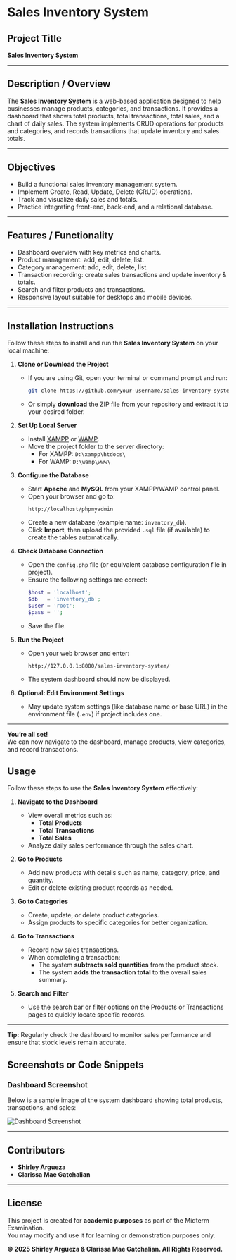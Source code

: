 #  Sales Inventory System

##  Project Title
**Sales Inventory System**

---

## Description / Overview
The **Sales Inventory System** is a web-based application designed to help businesses manage products, categories, and transactions. It provides a dashboard that shows total products, total transactions, total sales, and a chart of daily sales. The system implements CRUD operations for products and categories, and records transactions that update inventory and sales totals.

---

## Objectives
- Build a functional sales inventory management system.
- Implement Create, Read, Update, Delete (CRUD) operations.
- Track and visualize daily sales and totals.
- Practice integrating front-end, back-end, and a relational database.

---

## Features / Functionality
- Dashboard overview with key metrics and charts.
- Product management: add, edit, delete, list.
- Category management: add, edit, delete, list.
- Transaction recording: create sales transactions and update inventory & totals.
- Search and filter products and transactions.
- Responsive layout suitable for desktops and mobile devices.

---
## Installation Instructions

Follow these steps to install and run the **Sales Inventory System** on your local machine:

1. **Clone or Download the Project**
   - If you are using Git, open your terminal or command prompt and run:
     ```bash
     git clone https://github.com/your-username/sales-inventory-system.git
     ```
   - Or simply **download** the ZIP file from your repository and extract it to your desired folder.

2. **Set Up Local Server**
   - Install [XAMPP](https://www.apachefriends.org/) or [WAMP](https://www.wampserver.com/).
   - Move the project folder to the server directory:
     - For XAMPP: `D:\xampp\htdocs\`
     - For WAMP: `D:\wamp\www\`

3. **Configure the Database**
   - Start **Apache** and **MySQL** from your XAMPP/WAMP control panel.
   - Open your browser and go to:
     ```
     http://localhost/phpmyadmin
     ```
   - Create a new database (example name: `inventory_db`).
   - Click **Import**, then upload the provided `.sql` file (if available) to create the tables automatically.

4. **Check Database Connection**
   - Open the `config.php` file (or equivalent database configuration file in  project).
   - Ensure the following settings are correct:
     ```php
     $host = 'localhost';
     $db   = 'inventory_db';
     $user = 'root';
     $pass = '';
     ```
   - Save the file.

5. **Run the Project**
   - Open your web browser and enter:
     ```
     http://127.0.0.1:8000/sales-inventory-system/
     ```
   - The system dashboard should now be displayed.

6. **Optional: Edit Environment Settings**
   -  May update system settings (like database name or base URL) in the environment file (`.env`) if project includes one.

---

 **You’re all set!**  
We can now navigate to the dashboard, manage products, view categories, and record transactions.

## Usage

Follow these steps to use the **Sales Inventory System** effectively:

1. **Navigate to the Dashboard**
   - View overall metrics such as:
     - **Total Products**
     - **Total Transactions**
     - **Total Sales**
   - Analyze daily sales performance through the sales chart.

2. **Go to Products**
   - Add new products with details such as name, category, price, and quantity.
   - Edit or delete existing product records as needed.

3. **Go to Categories**
   - Create, update, or delete product categories.
   - Assign products to specific categories for better organization.

4. **Go to Transactions**
   - Record new sales transactions.
   - When completing a transaction:
     - The system **subtracts sold quantities** from the product stock.
     - The system **adds the transaction total** to the overall sales summary.

5. **Search and Filter**
   - Use the search bar or filter options on the Products or Transactions pages to quickly locate specific records.

---

**Tip:** Regularly check the dashboard to monitor sales performance and ensure that stock levels remain accurate.
## Screenshots or Code Snippets

### Dashboard Screenshot
Below is a sample image of the system dashboard showing total products, transactions, and sales:

![Dashboard Screenshot](Dashboard.png)

---
##  Contributors
- **Shirley Argueza**  
- **Clarissa Mae Gatchalian**

---

##  License
This project is created for **academic purposes** as part of the Midterm Examination.  
You may modify and use it for learning or demonstration purposes only.

**© 2025 Shirley Argueza & Clarissa Mae Gatchalian. All Rights Reserved.**

